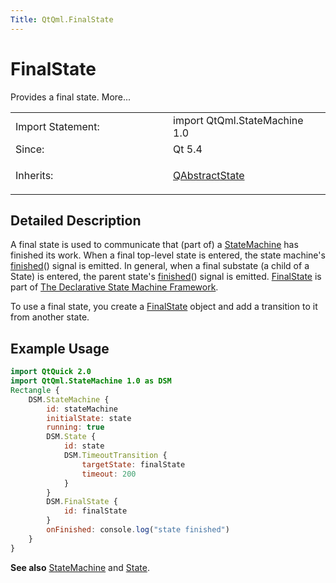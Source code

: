 ```yaml
---
Title: QtQml.FinalState
---
```

        
FinalState
==========

<span class="subtitle"></span>
Provides a final state. More...

<table>
<colgroup>
<col width="50%" />
<col width="50%" />
</colgroup>
<tbody>
<tr class="odd">
<td>Import Statement:</td>
<td>import QtQml.StateMachine 1.0</td>
</tr>
<tr class="even">
<td>Since:</td>
<td>Qt 5.4</td>
</tr>
<tr class="odd">
<td>Inherits:</td>
<td><p><a href="QtQml.QAbstractState.md">QAbstractState</a></p></td>
</tr>
</tbody>
</table>

<span id="details"></span>
Detailed Description
--------------------

A final state is used to communicate that (part of) a [StateMachine](../QtQml.StateMachine.md) has finished its work. When a final top-level state is entered, the state machine's [finished](../QtQml.State.md#finished-signal)() signal is emitted. In general, when a final substate (a child of a State) is entered, the parent state's [finished](../QtQml.State.md#finished-signal)() signal is emitted. [FinalState](index.html) is part of [The Declarative State Machine Framework](../QtQml.qmlstatemachine.md).

To use a final state, you create a [FinalState](index.html) object and add a transition to it from another state.

<span id="example-usage"></span>
Example Usage
-------------

``` qml
import QtQuick 2.0
import QtQml.StateMachine 1.0 as DSM
Rectangle {
    DSM.StateMachine {
        id: stateMachine
        initialState: state
        running: true
        DSM.State {
            id: state
            DSM.TimeoutTransition {
                targetState: finalState
                timeout: 200
            }
        }
        DSM.FinalState {
            id: finalState
        }
        onFinished: console.log("state finished")
    }
}
```

**See also** [StateMachine](../QtQml.StateMachine.md) and [State](../QtQml.State.md).

